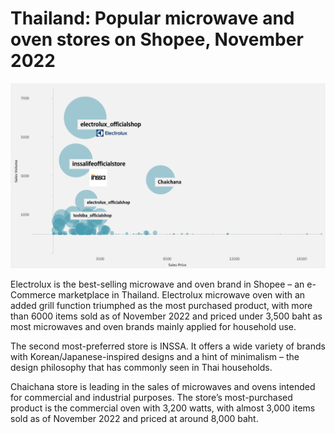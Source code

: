 # Thailand: Popular microwave and oven stores on Shopee, November 2022

![Bubble_chart](./img/shopee_chart.png)

Electrolux is the best-selling microwave and oven brand in Shopee – an e-Commerce marketplace in Thailand. Electrolux microwave oven with an added grill function triumphed as the most purchased product, with more than 6000 items sold as of November 2022 and priced under 3,500 baht as most microwaves and oven brands mainly applied for household use.

The second most-preferred store is INSSA. It offers a wide variety of brands with Korean/Japanese-inspired designs and a hint of minimalism – the design philosophy that has commonly seen in Thai households.

Chaichana store is leading in the sales of microwaves and ovens intended for commercial and industrial purposes. The store’s most-purchased product is the commercial oven with 3,200 watts, with almost 3,000 items sold as of November 2022 and priced at around 8,000 baht. 